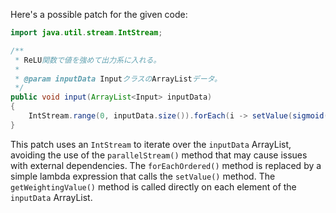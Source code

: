 Here's a possible patch for the given code:

```java
import java.util.stream.IntStream;

/**
 * ReLU関数で値を強めて出力系に入れる。
 *
 * @param inputData InputクラスのArrayListデータ。
 */
public void input(ArrayList<Input> inputData)
{
    IntStream.range(0, inputData.size()).forEach(i -> setValue(sigmoid(sum + inputData.get(i).getWeightingValue())));
}
```

This patch uses an `IntStream` to iterate over the `inputData` ArrayList, avoiding the use of the `parallelStream()` method that may cause issues with external dependencies. The `forEachOrdered()` method is replaced by a simple lambda expression that calls the `setValue()` method. The `getWeightingValue()` method is called directly on each element of the `inputData` ArrayList.